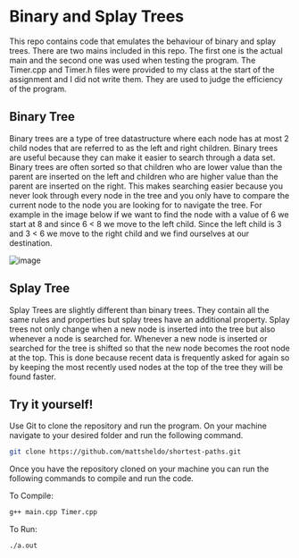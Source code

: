 # Binary and Splay Trees

This repo contains code that emulates the behaviour of binary and splay trees. There are two mains included in this repo. The first one is the actual main and the second one was used when testing the program. The Timer.cpp and Timer.h files were provided to my class at the start of the assignment and I did not write them. They are used to judge the efficiency of the program.

## Binary Tree

Binary trees are a type of tree datastructure where each node has at most 2 child nodes that are referred to as the left and right children. Binary trees are useful because they can make it easier to search through a data set. Binary trees are often sorted so that children who are lower value than the parent are inserted on the left and children who are higher value than the parent are inserted on the right. This makes searching easier because you never look through every node in the tree and you only have to compare the current node to the node you are looking for to navigate the tree. For example in the image below if we want to find the node with a value of 6 we start at 8 and since 6 < 8 we move to the left child. Since the left child is 3 and 3 < 6 we move to the right child and we find ourselves at our destination.

![image](https://user-images.githubusercontent.com/83359136/117318236-39805980-ae58-11eb-9289-a2edcdf8cf00.png)

## Splay Tree

Splay Trees are slightly different than binary trees. They contain all the same rules and properties but splay trees have an additional property. Splay trees not only change when a new node is inserted into the tree but also whenever a node is searched for. Whenever a new node is inserted or searched for the tree is shifted so that the new node becomes the root node at the top. This is done because recent data is frequently asked for again so by keeping the most recently used nodes at the top of the tree they will be found faster. 

## Try it yourself!

Use Git to clone the repository and run the program. On your machine navigate to your desired folder and run the following command.

```bash
git clone https://github.com/mattsheldo/shortest-paths.git
```

Once you have the repository cloned on your machine you can run the following commands to compile and run the code.

To Compile:
```bash
g++ main.cpp Timer.cpp
```
To Run:
```bash
./a.out
```
